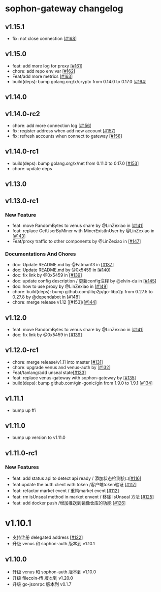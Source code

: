 # sophon-gateway changelog

## v1.15.1

* fix: not close connection [[#168](https://github.com/ipfs-force-community/sophon-gateway/pull/168)]

## v1.15.0

* feat: add more log for proxy [[#161](https://github.com/ipfs-force-community/sophon-gateway/pull/161)]
* chore: add repo env var [[#162](https://github.com/ipfs-force-community/sophon-gateway/pull/162)]
* Feat/add more metrics [[#163](https://github.com/ipfs-force-community/sophon-gateway/pull/163)]
* build(deps): bump golang.org/x/crypto from 0.14.0 to 0.17.0 [[#164](https://github.com/ipfs-force-community/sophon-gateway/pull/164)]

## v1.14.0

## v1.14.0-rc2

* chore: add more connection log [[#156](https://github.com/ipfs-force-community/sophon-gateway/pull/156)]
* fix: register address when add new account [[#157](https://github.com/ipfs-force-community/sophon-gateway/pull/157)]
* fix: refresh accounts when connect to gateway [[#158](https://github.com/ipfs-force-community/sophon-gateway/pull/158)]

## v1.14.0-rc1

* build(deps): bump golang.org/x/net from 0.11.0 to 0.17.0 [[#153](https://github.com/ipfs-force-community/sophon-gateway/pull/153)]
* chore: update deps

## v1.13.0
## v1.13.0-rc1

### New Feature
* feat: move RandomBytes to venus share by @LinZexiao in [[#141](https://github.com/ipfs-force-community/sophon-gateway/pull/141)]
* feat: replace GetUserByMiner with MinerExistInUser by @LinZexiao in [[#143](https://github.com/ipfs-force-community/sophon-gateway/pull/143)]
* Feat/proxy traffic to other components by @LinZexiao in [[#147](https://github.com/ipfs-force-community/sophon-gateway/pull/147)]

### Documentations And Chores

* doc: Update README.md by @Fatman13 in [[#137](https://github.com/ipfs-force-community/sophon-gateway/pull/137)]
* doc: Update README.md by @0x5459 in [[#140](https://github.com/ipfs-force-community/sophon-gateway/pull/140)]
* doc: fix link by @0x5459 in [[#139](https://github.com/ipfs-force-community/sophon-gateway/pull/139)]
* doc: update config description / 更新config注释 by @elvin-du in [[#145](https://github.com/ipfs-force-community/sophon-gateway/pull/145)]
* doc: how to use proxy by @LinZexiao in [[#149](https://github.com/ipfs-force-community/sophon-gateway/pull/149)]
* chore: build(deps): bump github.com/libp2p/go-libp2p from 0.27.5 to 0.27.8 by @dependabot in [[#148](https://github.com/ipfs-force-community/sophon-gateway/pull/148)]
* chore: merge release v1.12 [[#153]([[#144](https://github.com/ipfs-force-community/sophon-gateway/pull/144)]


## v1.12.0

* feat: move RandomBytes to venus share by @LinZexiao in [[#141](https://github.com/ipfs-force-community/sophon-gateway/pull/141)]
* doc: fix link by @0x5459 in [[#139](https://github.com/ipfs-force-community/sophon-gateway/pull/139)]

## v1.12.0-rc1

* chore: merge release/v1.11 into master [[#131](https://github.com/ipfs-force-community/sophon-gateway/pull/131)]
* chore: upgrade venus and venus-auth by [[#132](https://github.com/ipfs-force-community/sophon-gateway/pull/132)]
* Feat/tanlang/add unseal state[[#133](https://github.com/ipfs-force-community/sophon-gateway/pull/133)]
* feat: replace venus-gateway with sophon-gateway by [[#135](https://github.com/ipfs-force-community/sophon-gateway/pull/135)]
* build(deps): bump github.com/gin-gonic/gin from 1.9.0 to 1.9.1 [[#134](https://github.com/ipfs-force-community/sophon-gateway/pull/134)]

## v1.11.1

* bump up ffi
## v1.11.0

* bump up version to v1.11.0

## v1.11.0-rc1

### New Features
* feat: add status api to detect api ready  / 添加状态检测接口[[#116](https://github.com/ipfs-force-community/sophon-gateway/pull/116)]
* feat:update the auth client with token  /客户端token验证 [[#117](https://github.com/ipfs-force-community/sophon-gateway/pull/117)]
* feat: refactor market event / 重构market event [[#112](https://github.com/ipfs-force-community/sophon-gateway/pull/112)]
* feat: rm isUnseal method in market envent / 移除 IsUnseal 方法  [[#125](https://github.com/ipfs-force-community/sophon-gateway/pull/125)]
* feat: add docker push /增加推送到镜像仓库的功能 [[#126](https://github.com/ipfs-force-community/sophon-gateway/pull/126)]

# v1.10.1

* 支持注册 delegated address [[#122](https://github.com/ipfs-force-community/sophon-gateway/pull/122)]
* 升级 venus 和 sophon-auth 版本到 v1.10.1

## v1.10.0

* 升级 venus 和 sophon-auth 版本到 v1.10.0
* 升级 filecoin-ffi 版本到 v1.20.0
* 升级 go-jsonrpc 版本到 v0.1.7
